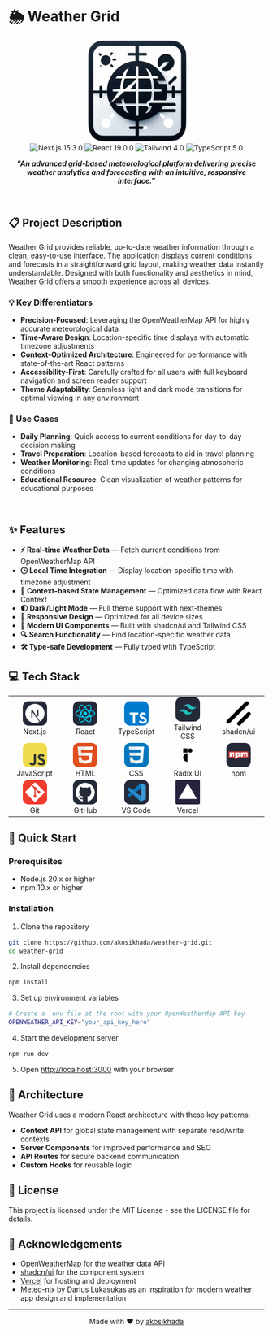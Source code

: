 # 🌦️ Weather Grid

<div align="center">
  <img src="./public/logo.png" alt="Weather Grid Logo" width="200" height="200" />
</div>

<div align="center">
  <img src="https://img.shields.io/badge/Next.js-15.3.0-black?style=for-the-badge&logo=next.js" alt="Next.js 15.3.0" />
  <img src="https://img.shields.io/badge/React-19.0.0-blue?style=for-the-badge&logo=react" alt="React 19.0.0" />
  <img src="https://img.shields.io/badge/Tailwind-4.0-38B2AC?style=for-the-badge&logo=tailwind-css" alt="Tailwind 4.0" />
  <img src="https://img.shields.io/badge/TypeScript-5.0-3178C6?style=for-the-badge&logo=typescript" alt="TypeScript 5.0" />
</div>

<p align="center">
  <b><i>"An advanced grid-based meteorological platform delivering precise weather analytics and forecasting with an intuitive, responsive interface."</i></b>
</p>

<br />

## 📋 Project Description

Weather Grid provides reliable, up-to-date weather information through a clean, easy-to-use interface. The application displays current conditions and forecasts in a straightforward grid layout, making weather data instantly understandable. Designed with both functionality and aesthetics in mind, Weather Grid offers a smooth experience across all devices.

### 💡 Key Differentiators

- **Precision-Focused**: Leveraging the OpenWeatherMap API for highly accurate meteorological data
- **Time-Aware Design**: Location-specific time displays with automatic timezone adjustments
- **Context-Optimized Architecture**: Engineered for performance with state-of-the-art React patterns
- **Accessibility-First**: Carefully crafted for all users with full keyboard navigation and screen reader support
- **Theme Adaptability**: Seamless light and dark mode transitions for optimal viewing in any environment

### 🎯 Use Cases

- **Daily Planning**: Quick access to current conditions for day-to-day decision making
- **Travel Preparation**: Location-based forecasts to aid in travel planning
- **Weather Monitoring**: Real-time updates for changing atmospheric conditions
- **Educational Resource**: Clean visualization of weather patterns for educational purposes

<br />

## ✨ Features

- **⚡️ Real-time Weather Data** — Fetch current conditions from OpenWeatherMap API
- **🕒 Local Time Integration** — Display location-specific time with timezone adjustment
- **🔄 Context-based State Management** — Optimized data flow with React Context
- **🌓 Dark/Light Mode** — Full theme support with next-themes
- **📱 Responsive Design** — Optimized for all device sizes
- **🎨 Modern UI Components** — Built with shadcn/ui and Tailwind CSS
- **🔍 Search Functionality** — Find location-specific weather data
- **🛠️ Type-safe Development** — Fully typed with TypeScript

## 💻 Tech Stack

<div align="center">
  <table>
    <tr>
      <td align="center" width="96">
        <img src="./public/icons/next.png" width="48" height="48" alt="Next.js" />
        <br />Next.js
      </td>
      <td align="center" width="96">
        <img src="./public/icons/react.png" width="48" height="48" alt="React" />
        <br />React
      </td>
      <td align="center" width="96">
        <img src="./public/icons/ts.png" width="48" height="48" alt="TypeScript" />
        <br />TypeScript
      </td>
      <td align="center" width="96">
        <img src="./public/icons/tailwind.png" width="48" height="48" alt="Tailwind" />
        <br />Tailwind CSS
      </td>
      <td align="center" width="96">
        <img src="./public/icons/shadcn.png" width="48" height="48" alt="shadcn/ui" />
        <br />shadcn/ui
      </td>
    </tr>
    <tr>
      <td align="center" width="96">
        <img src="./public/icons/js.png" width="48" height="48" alt="JavaScript" />
        <br />JavaScript
      </td>
      <td align="center" width="96">
        <img src="./public/icons/html.png" width="48" height="48" alt="HTML" />
        <br />HTML
      </td>
      <td align="center" width="96">
        <img src="./public/icons/css.png" width="48" height="48" alt="CSS" />
        <br />CSS
      </td>
      <td align="center" width="96">
        <img src="./public/icons/radix.png" width="48" height="48" alt="Radix UI" />
        <br />Radix UI
      </td>
      <td align="center" width="96">
        <img src="./public/icons/npm.png" width="48" height="48" alt="npm" />
        <br />npm
      </td>
    </tr>
    <tr>
      <td align="center" width="96">
        <img src="./public/icons/git.png" width="48" height="48" alt="Git" />
        <br />Git
      </td>
      <td align="center" width="96">
        <img src="./public/icons/github.png" width="48" height="48" alt="GitHub" />
        <br />GitHub
      </td>
      <td align="center" width="96">
        <img src="./public/icons/vscode.png" width="48" height="48" alt="VS Code" />
        <br />VS Code
      </td>
      <td align="center" width="96">
        <img src="./public/icons/vercel.png" width="48" height="48" alt="Vercel" />
        <br />Vercel
      </td>
      <td align="center" width="96"></td>
    </tr>
  </table>
</div>

## 🚀 Quick Start

### Prerequisites

- Node.js 20.x or higher
- npm 10.x or higher

### Installation

1. Clone the repository

```bash
git clone https://github.com/akosikhada/weather-grid.git
cd weather-grid
```

2. Install dependencies

```bash
npm install
```

3. Set up environment variables

```bash
# Create a .env file at the root with your OpenWeatherMap API key
OPENWEATHER_API_KEY="your_api_key_here"
```

4. Start the development server

```bash
npm run dev
```

5. Open [http://localhost:3000](http://localhost:3000) with your browser

## 🧩 Architecture

Weather Grid uses a modern React architecture with these key patterns:

- **Context API** for global state management with separate read/write contexts
- **Server Components** for improved performance and SEO
- **API Routes** for secure backend communication
- **Custom Hooks** for reusable logic

## 📄 License

This project is licensed under the MIT License - see the LICENSE file for details.

## 🙏 Acknowledgements

- [OpenWeatherMap](https://openweathermap.org/) for the weather data API
- [shadcn/ui](https://ui.shadcn.com/) for the component system
- [Vercel](https://vercel.com/) for hosting and deployment
- [Meteo-nix](https://github.com/DariusLukasukas/nextjs-weather-app) by Darius Lukasukas as an inspiration for modern weather app design and implementation

---

<p align="center">
  Made with ❤️ by <a href="https://github.com/akosikhada">akosikhada</a>
</p>
